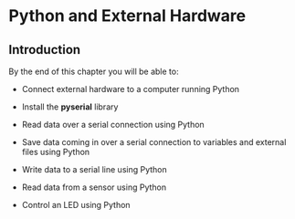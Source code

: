 
# Python and External Hardware
## Introduction
By the end of this chapter you will be able to:

 * Connect external hardware to a computer running Python
 
 * Install the **pyserial** library
 
 * Read data over a serial connection using Python
 
 * Save data coming in over a serial connection to variables and external files using Python
 
 * Write data to a serial line using Python
 
 * Read data from a sensor using Python
 
 * Control an LED using Python
 

